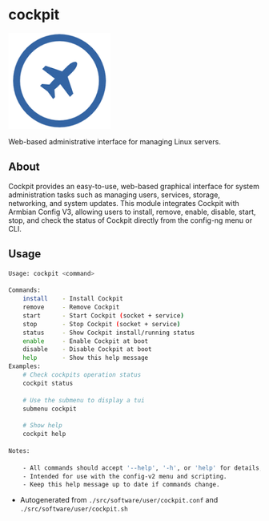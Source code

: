 # cockpit

![cockpit](cockpit.png)

Web-based administrative interface for managing Linux servers.

## About
Cockpit provides an easy-to-use, web-based graphical interface for system administration tasks such as managing users, services, storage, networking, and system updates. This module integrates Cockpit with Armbian Config V3, allowing users to install, remove, enable, disable, start, stop, and check the status of Cockpit directly from the config-ng menu or CLI.

## Usage
~~~bash
Usage: cockpit <command>

Commands:
	install    - Install Cockpit
	remove     - Remove Cockpit
	start      - Start Cockpit (socket + service)
	stop       - Stop Cockpit (socket + service)
	status     - Show Cockpit install/running status
	enable     - Enable Cockpit at boot
	disable    - Disable Cockpit at boot
	help       - Show this help message
Examples:
	# Check cockpits operation status
	cockpit status

	# Use the submenu to display a tui
	submenu cockpit

	# Show help
	cockpit help

Notes:

	- All commands should accept '--help', '-h', or 'help' for details, if implemented.
	- Intended for use with the config-v2 menu and scripting.
	- Keep this help message up to date if commands change.
~~~

- Autogenerated from `./src/software/user/cockpit.conf` and `./src/software/user/cockpit.sh`
